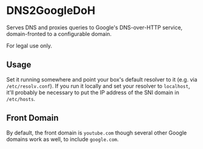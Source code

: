DNS2GoogleDoH
=============
Serves DNS and proxies queries to Google's DNS-over-HTTP service,
domain-fronted to a configurable domain.

For legal use only.

Usage
-----
Set it running somewhere and point your box's default resolver to it (e.g. via
`/etc/resolv.conf`).  If you run it locally and set your resolver to
`localhost`, it'll probably be necessary to put the IP address of the SNI
domain in `/etc/hosts`.

Front Domain
------------
By default, the front domain is `youtube.com` though several other Google
domains work as well, to include `google.com`.
